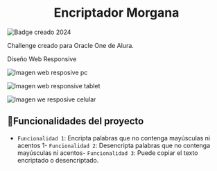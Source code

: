 <h1 align="center"> Encriptador Morgana</h1>

![Badge creado 2024](https://img.shields.io/badge/Created%202024%20-%20github)

<p>Challenge creado para Oracle One de Alura.</p>

<p>Diseño Web Responsive</p>

![Imagen web resposive pc](https://github.com/user-attachments/assets/73a46d0f-75ee-4703-8cbe-e6665b1a6929)

![Imagen web responsive tablet](https://github.com/user-attachments/assets/ccb047ce-8b1f-4e20-9639-64738a8c982e)

![Imagen we resposive celular](https://github.com/user-attachments/assets/75c71179-a914-4c42-9215-e598412fde5b)

## :hammer:Funcionalidades del proyecto

- `Funcionalidad 1`: Encripta palabras que no contenga mayúsculas ni acentos 1- `Funcionalidad 2`: Desencripta palabras que no contenga mayúsculas ni acentos- `Funcionalidad 3`: Puede copiar el texto encriptado o desencriptado.
